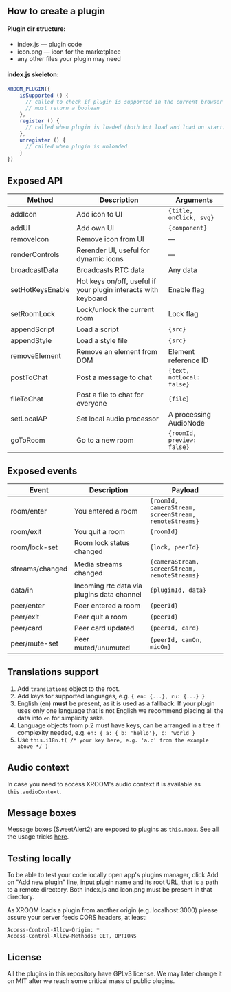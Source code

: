 ## How to create a plugin

#### Plugin dir structure:
* index.js — plugin code
* icon.png — icon for the marketplace
* any other files your plugin may need


#### index.js skeleton:

```ts
XROOM_PLUGIN({
    isSupported () {
      // called to check if plugin is supported in the current browser
      // must return a boolean
    },
    register () {
      // called when plugin is loaded (both hot load and load on start)
    },
    unregister () {
      // called when plugin is unloaded
    }
})
```


## Exposed API
| Method            | Description           | Arguments                         
| ---               | ---                   | ---                               
| addIcon           | Add icon to UI        | `{title, onClick, svg}`           
| addUI             | Add own UI            | `{component}`                     
| removeIcon        | Remove icon from UI   | —                                 
| renderControls    | Rerender UI, useful for dynamic icons | —                 
| broadcastData     | Broadcasts RTC data   | Any data
| setHotKeysEnable  | Hot keys on/off, useful if your plugin interacts with keyboard | Enable flag           
| setRoomLock       | Lock/unlock the current room | Lock flag           
| appendScript      | Load a script | `{src}`           
| appendStyle       | Load a style file | `{src}`           
| removeElement     | Remove an element from DOM | Element reference ID           
| postToChat        | Post a message to chat | `{text, notLocal: false}`           
| fileToChat        | Post a file to chat for everyone | `{file}`           
| setLocalAP        | Set local audio processor | A processing AudioNode          
| goToRoom          | Go to a new room | `{roomId, preview: false}`          

## Exposed events
| Event             | Description           | Payload 
| ---               | ---                   | --- 
| room/enter        | You entered a room    | `{roomId, cameraStream, screenStream, remoteStreams}` 
| room/exit         | You quit a room       | `{roomId}` 
| room/lock-set     | Room lock status changed | `{lock, peerId}` 
| streams/changed   | Media streams changed | `{cameraStream, screenStream, remoteStreams}` 
| data/in           | Incoming rtc data via plugins data channel | `{pluginId, data}` 
| peer/enter        | Peer entered a room   | `{peerId}` 
| peer/exit         | Peer quit a room      | `{peerId}` 
| peer/card         | Peer card updated     | `{peerId, card}` 
| peer/mute-set     | Peer muted/unumuted   | `{peerId, camOn, micOn}` 


## Translations support
1. Add `translations` object to the root.
2. Add keys for supported languages, e.g. `{ en: {...}, ru: {...} }`
3. English (en) **must** be present, as it is used as a fallback. If your plugin uses only one language that
is not English we recommend placing all the data into `en` for simplicity sake.
4. Language objects from p.2 must have keys, can be arranged in a tree if complexity needed, 
e.g. `en: { a: { b: 'hello'}, c: 'world }`
5. Use `this.i18n.t( /* your key here, e.g. 'a.c' from the example above */ )`

## Audio context
In case you need to access XROOM's audio context it is available as `this.audioContext`.

## Message boxes
Message boxes (SweetAlert2) are exposed to plugins as `this.mbox`. See all the usage tricks
[here](https://sweetalert2.github.io/#examples).

## Testing locally
To be able to test your code locally open app's plugins manager, click Add on "Add new plugin" line, input
plugin name and its root URL, that is a path to a remote directory. Both index.js and icon.png must be 
present in that directory. 

As XROOM loads a plugin from another origin (e.g. localhost:3000) please assure your server feeds CORS headers,
at least: 
```
Access-Control-Allow-Origin: *
Access-Control-Allow-Methods: GET, OPTIONS
```

## License
All the plugins in this repository have GPLv3 license. We may later change it on MIT after we reach 
some critical mass of public plugins.
